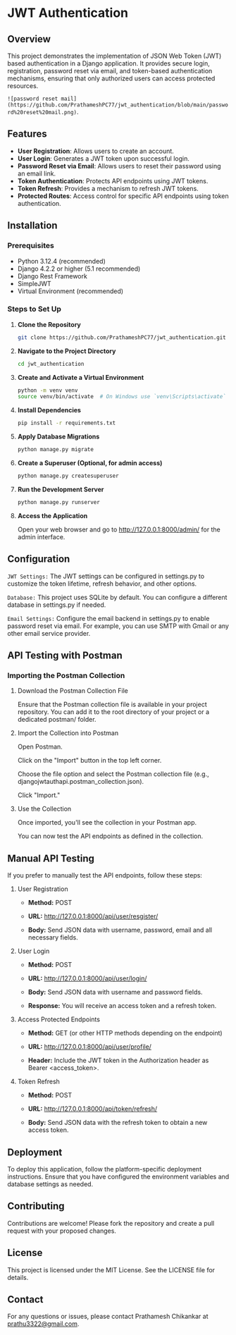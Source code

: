 # JWT Authentication

## Overview

This project demonstrates the implementation of JSON Web Token (JWT) based authentication in a Django application. It provides secure login, registration, password reset via email, and token-based authentication mechanisms, ensuring that only authorized users can access protected resources.

`![password reset mail](https://github.com/PrathameshPC77/jwt_authentication/blob/main/password%20reset%20mail.png)`.


## Features

- **User Registration**: Allows users to create an account.
- **User Login**: Generates a JWT token upon successful login.
- **Password Reset via Email**: Allows users to reset their password using an email link.
- **Token Authentication**: Protects API endpoints using JWT tokens.
- **Token Refresh**: Provides a mechanism to refresh JWT tokens.
- **Protected Routes**: Access control for specific API endpoints using token authentication.

## Installation

### Prerequisites

- Python 3.12.4 (recommended)
- Django 4.2.2 or higher (5.1 recommended)
- Django Rest Framework
- SimpleJWT
- Virtual Environment (recommended)

### Steps to Set Up

1. **Clone the Repository**

   ```bash
   git clone https://github.com/PrathameshPC77/jwt_authentication.git

2. **Navigate to the Project Directory**

   ```bash
   cd jwt_authentication

3. **Create and Activate a Virtual Environment**

    ```bash
   python -m venv venv
   source venv/bin/activate  # On Windows use `venv\Scripts\activate`

4. **Install Dependencies**

   ```bash
   pip install -r requirements.txt

5. **Apply Database Migrations**

    ```bash
    python manage.py migrate

6. **Create a Superuser (Optional, for admin access)**

    ```bash
    python manage.py createsuperuser

7. **Run the Development Server**

    ```bash
    python manage.py runserver

8. **Access the Application**

    Open your web browser and go to http://127.0.0.1:8000/admin/ for the admin interface.

## Configuration
  `JWT Settings:` The JWT settings can be configured in settings.py to customize the token lifetime, refresh behavior, and other options.

  `Database:` This project uses SQLite by default. You can configure a different database in settings.py if needed.

   `Email Settings:` Configure the email backend in settings.py to enable password reset via email. For example, you can use SMTP with Gmail or any other email service provider.

## API Testing with Postman
### Importing the Postman Collection
1. Download the Postman Collection File

    Ensure that the Postman collection file is available in your project repository. You can add it to the root directory of your project or a dedicated postman/ folder.

2. Import the Collection into Postman

    Open Postman.
   
    Click on the "Import" button in the top left corner.
   
    Choose the file option and select the Postman collection file (e.g., djangojwtauthapi.postman_collection.json).
   
    Click "Import."
   
4. Use the Collection

    Once imported, you'll see the collection in your Postman app.
   
    You can now test the API endpoints as defined in the collection.
   
## Manual API Testing
If you prefer to manually test the API endpoints, follow these steps:

1. User Registration

    - **Method:** POST
   
    - **URL:** http://127.0.0.1:8000/api/user/resgister/
   
    - **Body:** Send JSON data with username, password, email and all necessary fields.
  
2. User Login

    - **Method:** POST

    - **URL:** http://127.0.0.1:8000/api/user/login/
   
    - **Body:** Send JSON data with username and password fields.
   
    - **Response:** You will receive an access token and a refresh token.
  
3. Access Protected Endpoints

    - **Method:** GET (or other HTTP methods depending on the endpoint)
   
    - **URL:** http://127.0.0.1:8000/api/user/profile/
   
    - **Header:** Include the JWT token in the Authorization header as Bearer <access_token>.

4. Token Refresh

    - **Method:** POST
   
    - **URL:** http://127.0.0.1:8000/api/token/refresh/
   
    - **Body:** Send JSON data with the refresh token to obtain a new access token.

## Deployment
   To deploy this application, follow the platform-specific deployment instructions. Ensure that you have configured the environment variables and database settings as needed.

## Contributing
   Contributions are welcome! Please fork the repository and create a pull request with your proposed changes.

## License
   This project is licensed under the MIT License. See the LICENSE file for details.

## Contact
   For any questions or issues, please contact Prathamesh Chikankar at prathu3322@gmail.com.
